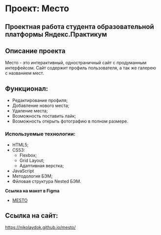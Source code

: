 # Проект: Место

## Проектная работа студента образовательной платформы Яндекс.Практикум

## Описание проекта
Место - это интерактивный, одностраничный сайт с продуманным интерфейсом.
Сайт содержит профиль пользователя, а так же галерею с названием мест.

## Функционал:
- Редактирование профиля;
- Добавление нового места;
- Удаление места;
- Возможность поставить лайк;
- Возможность открыть фотографию в полном размере.

### Используемые технологии:
- HTML5;
- CSS3:
  - Flexbox;
  - Grid Layout;
  - Адаптивная верстка;
- JavaScript
- Методология БЭМ;
- Фйловая структура Nested БЭМ.

**Ссылка на макет в Figma**

* [MESTO](https://www.figma.com/file/2cn9N9jSkmxD84oJik7xL7/JavaScript.-Sprint-4?node-id=0%3A1)

## Ссылка на сайт:
https://nikolaydok.github.io/mesto/
